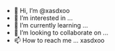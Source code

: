 - 👋 Hi, I’m @xasdxoo
- 👀 I’m interested in ...
- 🌱 I’m currently learning ...
- 💞️ I’m looking to collaborate on ...
- 📫 How to reach me ...
xasdxoo
<!---
xasdxoo/xasdxoo is a ✨ special ✨ repository because its `README.md` (this file) appears on your GitHub profile.
You can click the Preview link to take a look at your changes.
--->
